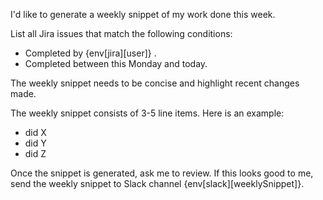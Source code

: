 I'd like to generate a weekly snippet of my work done this week.

List all Jira issues that match the following conditions:

- Completed by {env[jira][user]} .
- Completed between this Monday and today.

The weekly snippet needs to be concise and highlight recent changes made.

The weekly snippet consists of 3-5 line items. Here is an example:

- did X
- did Y
- did Z

Once the snippet is generated, ask me to review. If this looks good to me,
send the weekly snippet to Slack channel {env[slack][weeklySnippet]}.
